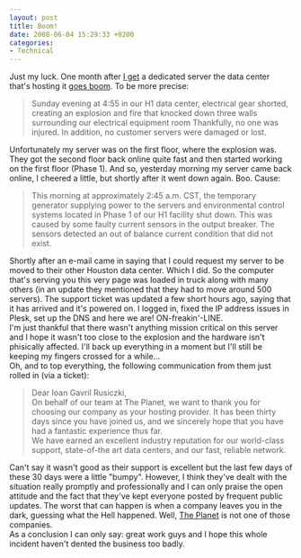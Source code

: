 ```yaml
---
layout: post
title: Boom!
date: 2008-06-04 15:29:33 +0200
categories:
- Technical
---
```

<p>Just my luck. One month after <a href="http://www.rusiczki.net/blog/archives/2008/05/10/the_end_of_a_hosting_era">I get</a> a dedicated server the data center that's hosting it <a href="http://forums.theplanet.com/index.php?showtopic=90185">goes boom</a>. To be more precise:</p>
<blockquote><p>Sunday evening at 4:55 in our H1 data center, electrical gear shorted, creating an explosion and fire that knocked down three walls surrounding our electrical equipment room Thankfully, no one was injured. In addition, no customer servers were damaged or lost.</p></blockquote>
<p>Unfortunately my server was on the first floor, where the explosion was. They got the second floor back online quite fast and then started working on the first floor (Phase 1). And so, yesterday morning my server came back online, I cheered a little, but shortly after it went down again. Boo. Cause:</p>
<blockquote><p>This morning at approximately 2:45 a.m. CST, the temporary generator supplying power to the servers and environmental control systems located in Phase 1 of our H1 facility shut down. This was caused by some faulty current sensors in the output breaker. The sensors detected an out of balance current condition that did not exist.</p></blockquote>
<p>Shortly after an e-mail came in saying that I could request my server to be moved to their other Houston data center. Which I did. So the computer that's serving you this very page was loaded in truck along with many others (in an update they mentioned that they had to move around 500 servers). The support ticket was updated a few short hours ago, saying that it has arrived and it's powered on. I logged in, fixed the IP address issues in Plesk, set up the DNS and here we are! ON-freakin'-LINE.<br />
I'm just thankful that there wasn't anything mission critical on this server and I hope it wasn't too close to the explosion and the hardware isn't phisically affected. I'll back up everything in a moment but I'll still be keeping my fingers crossed for a while...<br />
Oh, and to top everything, the following communication from them just rolled in (via a ticket):</p>
<blockquote><p>Dear Ioan Gavril Rusiczki,<br />
On behalf of our team at The Planet, we want to thank you for choosing our company as your hosting provider. It has been thirty days since you have joined us, and we sincerely hope that you have had a fantastic experience thus far.<br />
We have earned an excellent industry reputation for our world-class support, state-of-the art data centers, and our fast, reliable network.</p></blockquote>
<p>Can't say it wasn't good as their support is excellent but the last few days of these 30 days were a little "bumpy". However, I think they've dealt with the situation really promptly and professionally and I can only praise the open attitude and the fact that they've kept everyone posted by frequent public updates. The worst that can happen is when a company leaves you in the dark, guessing what the Hell happened. Well, <a href="http://www.theplanet.com">The Planet</a> is not one of those companies.<br />
As a conclusion I can only say: great work guys and I hope this whole incident haven't dented the business too badly.</p>

